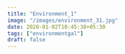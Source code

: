 ```yaml
---
title: "Environment_1"
image: "/images/environment_31.jpg"
date: 2020-01-02T10:45:38+05:30
tags: ["environmentgal"]
draft: false
---
```


